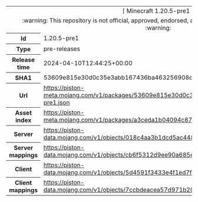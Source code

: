<html><table>
<tr><td colspan="2" align="center"><img width="0" height="0"><br/>⌈ Minecraft 1.20.5-pre1 ⌋<br/><img width="0" height="0"></td></tr>
<tr><td colspan="2" align="center"><img width="0" height="0"><br/>
:warning: This repository is not official, approved, endorsed, associated or connected with Mojang :warning:
<br/><img width="0" height="0"></td></tr>
<tr><th>Id</th><td>1.20.5-pre1</td></tr>
<tr><th>Type</th><td>pre-releases</td></tr>
<tr><th>Release time</th><td>2024-04-10T12:44:25+00:00</td></tr>
<tr><th>SHA1</th><td>53609e815e30d0c35e3abb167436ba463256908d</td></tr>
<tr><th>Url</th><td><a href="https://piston-meta.mojang.com/v1/packages/53609e815e30d0c35e3abb167436ba463256908d/1.20.5-pre1.json">https://piston-meta.mojang.com/v1/packages/53609e815e30d0c35e3abb167436ba463256908d/1.20.5-pre1.json</a></td></tr>
<tr><th>Asset index</th><td><a href="https://piston-meta.mojang.com/v1/packages/a3ceda1b04094c87100e340ed832b4c377c1a324/16.json">https://piston-meta.mojang.com/v1/packages/a3ceda1b04094c87100e340ed832b4c377c1a324/16.json</a></td></tr>
<tr><th>Server</th><td><a href="https://piston-data.mojang.com/v1/objects/018c4aa3b1dcd5ac4487456de062072de750f729/server.jar">https://piston-data.mojang.com/v1/objects/018c4aa3b1dcd5ac4487456de062072de750f729/server.jar</a></td></tr>
<tr><th>Server mappings</th><td><a href="https://piston-data.mojang.com/v1/objects/cb6f5312d9ee90a685e47c071b11de62f6d882ea/server.txt">https://piston-data.mojang.com/v1/objects/cb6f5312d9ee90a685e47c071b11de62f6d882ea/server.txt</a></td></tr>
<tr><th>Client</th><td><a href="https://piston-data.mojang.com/v1/objects/5d4591f3433e4f1ed7f02ef04e6e26dc9fe52bf3/client.jar">https://piston-data.mojang.com/v1/objects/5d4591f3433e4f1ed7f02ef04e6e26dc9fe52bf3/client.jar</a></td></tr>
<tr><th>Client mappings</th><td><a href="https://piston-data.mojang.com/v1/objects/7ccbdeacea57d971b20a48479914ef1d3b370c64/client.txt">https://piston-data.mojang.com/v1/objects/7ccbdeacea57d971b20a48479914ef1d3b370c64/client.txt</a></td></tr>
</table></html>